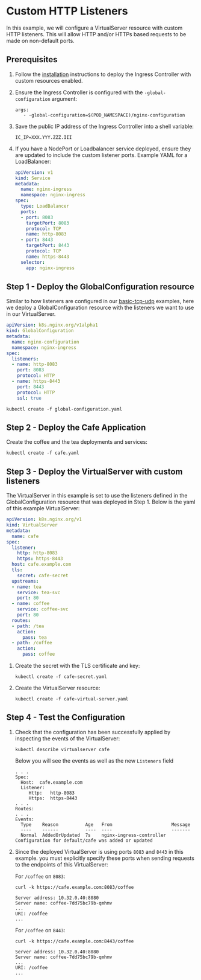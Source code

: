 # Custom HTTP Listeners

In this example, we will configure a VirtualServer resource with custom HTTP listeners.
This will allow HTTP and/or HTTPs based requests to be made on non-default ports.

## Prerequisites

1. Follow the [installation](https://docs.nginx.com/nginx-ingress-controller/installation/installation-with-manifests/)
   instructions to deploy the Ingress Controller with custom resources enabled.
2. Ensure the Ingress Controller is configured with the `-global-configuration` argument:

   ```console
   args:
      - -global-configuration=$(POD_NAMESPACE)/nginx-configuration
   ```

3. Save the public IP address of the Ingress Controller into a shell variable:

   ```console
   IC_IP=XXX.YYY.ZZZ.III
   ```

4. If you have a NodePort or Loadbalancer service deployed, ensure they are updated to include the custom listener ports.
Example YAML for a LoadBalancer:

   ```yaml
   apiVersion: v1
   kind: Service
   metadata:
     name: nginx-ingress
     namespace: nginx-ingress
   spec:
     type: LoadBalancer
     ports:
     - port: 8083
       targetPort: 8083
       protocol: TCP
       name: http-8083
     - port: 8443
       targetPort: 8443
       protocol: TCP
       name: https-8443
     selector:
       app: nginx-ingress
   ```

## Step 1 - Deploy the GlobalConfiguration resource

Similar to how listeners are configured in our [basic-tcp-udp](../../examples/custom-resource/basic-tcp-udp) examples,
here we deploy a GlobalConfiguration resource with the listeners we want to use in our VirtualServer.

   ```yaml
   apiVersion: k8s.nginx.org/v1alpha1
   kind: GlobalConfiguration
   metadata:
     name: nginx-configuration
     namespace: nginx-ingress
   spec:
     listeners:
     - name: http-8083
       port: 8083
       protocol: HTTP
     - name: https-8443
       port: 8443
       protocol: HTTP
       ssl: true
   ```

   ```console
   kubectl create -f global-configuration.yaml
   ```

## Step 2 - Deploy the Cafe Application

Create the coffee and the tea deployments and services:

   ```console
   kubectl create -f cafe.yaml
   ```

## Step 3 - Deploy the VirtualServer with custom listeners

The VirtualServer in this example is set to use the listeners defined in the GlobalConfiguration resource
that was deployed in Step 1. Below is the yaml of this example VirtualServer:

   ```yaml
   apiVersion: k8s.nginx.org/v1
   kind: VirtualServer
   metadata:
     name: cafe
   spec:
     listener:
       http: http-8083
       https: https-8443
     host: cafe.example.com
     tls:
       secret: cafe-secret
     upstreams:
     - name: tea
       service: tea-svc
       port: 80
     - name: coffee
       service: coffee-svc
       port: 80
     routes:
     - path: /tea
       action:
         pass: tea
     - path: /coffee
       action:
         pass: coffee
   ```

1. Create the secret with the TLS certificate and key:

    ```console
    kubectl create -f cafe-secret.yaml
    ```

2. Create the VirtualServer resource:

    ```console
    kubectl create -f cafe-virtual-server.yaml
    ```

## Step 4 - Test the Configuration

1. Check that the configuration has been successfully applied by inspecting the events of the VirtualServer:

    ```console
    kubectl describe virtualserver cafe
    ```

   Below you will see the events as well as the new `Listeners` field

    ```console
   . . .
   Spec:
      Host:  cafe.example.com
      Listener:
         Http:   http-8083
         Https:  https-8443
   . . .
   Routes:
    . . .
    Events:
      Type    Reason          Age   From                      Message
      ----    ------          ----  ----                      -------
      Normal  AddedOrUpdated  7s    nginx-ingress-controller  Configuration for default/cafe was added or updated
    ```

2. Since the deployed VirtualServer is using ports `8083` and `8443` in this example. you must explicitly specify these ports
when sending requests to the endpoints of this VirtualServer:

    For `/coffee` on `8083`:

    ```console
    curl -k https://cafe.example.com:8083/coffee
    ```

    ```text
    Server address: 10.32.0.40:8080
    Server name: coffee-7dd75bc79b-qmhmv
    ...
    URI: /coffee
    ...
    ```

   For `/coffee` on `8443`:

    ```console
    curl -k https://cafe.example.com:8443/coffee
    ```

    ```text
    Server address: 10.32.0.40:8080
    Server name: coffee-7dd75bc79b-qmhmv
    ...
    URI: /coffee
    ...
    ```
